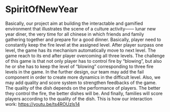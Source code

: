 # SpiritOfNewYear
Basically, our project aim at building the interactable and gamified environment that illustrates the scene of a culture activity—— lunar new year diner, the very time for all chinese in which friends and family gathering together and prepare for a good dinner.
Basically, player need to constantly keep the fire level at the assigned level. After player surpass one level, the game has its mechanism automatically move to next level. The game reach to its end after player overcoming all three levels.
The challenge of this game is that not only player has to control fire by “blowing”, but also he or she has to keep the level of “blowing” corresponding to three fire levels in the game. 
In the further design, our team may add the fail component in order to create more dynamics in the difficult level. Also, we may add quality and score system to strengthen feedbacks of the game. The quality of the dish depends on the performance of players. The better they control the fire, the better dishes will be. And finally, families will score players according to  the quality of the dish.
This is how our interaction work:
https://youtu.be/ts4ROUzls14
